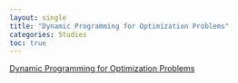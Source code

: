 ```yaml
---
layout: single
title: "Dynamic Programming for Optimization Problems"
categories: Studies
toc: true
---
```


[Dynamic Programming for Optimization Problems](https://github.com/ycho9788/Dynamic_Programming_for_Optimization_Problems "Dynamic Programming for Optimization Problems")